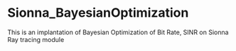 # Sionna_BayesianOptimization
This is an implantation of Bayesian Optimization of Bit Rate, SINR on Sionna Ray tracing module
